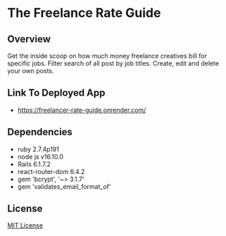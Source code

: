 # The Freelance Rate Guide

## Overview
Get the inside scoop on how much money freelance creatives bill for specific jobs. Filter search of all post by job titles. Create, edit and delete your own posts. 

## Link To Deployed App
* https://freelancer-rate-guide.onrender.com/

## Dependencies
* ruby 2.7.4p191
* node js v16.10.0
* Rails 6.1.7.2
* react-router-dom 6.4.2
* gem 'bcrypt', '~> 3.1.7'
* gem 'validates_email_format_of'


## License
[MIT License](https://opensource.org/licenses/MIT)


